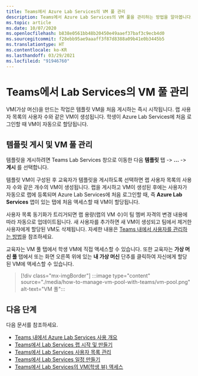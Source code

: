 ```yaml
---
title: Teams에서 Azure Lab Services의 VM 풀 관리
description: Teams에서 Azure Lab Services의 VM 풀을 관리하는 방법을 알아봅니다.
ms.topic: article
ms.date: 10/07/2020
ms.openlocfilehash: b838e0561bb48b20450e49aaef37baf3c9ecb4d0
ms.sourcegitcommit: f28ebb95ae9aaaff3f87d8388a09b41e0b3445b5
ms.translationtype: HT
ms.contentlocale: ko-KR
ms.lasthandoff: 03/29/2021
ms.locfileid: "91946760"
---
```

# <a name="manage-a-vm-pool-in-lab-services-from-teams"></a>Teams에서 Lab Services의 VM 풀 관리

VM(가상 머신)을 만드는 작업은 템플릿 VM을 처음 게시하는 즉시 시작됩니다. 랩 사용자 목록의 사용자 수와 같은 VM이 생성됩니다. 학생이 Azure Lab Services에 처음 로그인할 때 VM이 자동으로 할당됩니다. 

## <a name="publish-a-template-and-manage-a-vm-pool"></a>템플릿 게시 및 VM 풀 관리

템플릿을 게시하려면 Teams Lab Services 창으로 이동한 다음 **템플릿** 탭 -> **...**  -> **게시** 를 선택합니다.

템플릿 VM이 구성된 후 교육자가 템플릿을 게시하도록 선택하면 랩 사용자 목록의 사용자 수와 같은 개수의 VM이 생성됩니다. 랩을 게시하고 VM이 생성된 후에는 사용자가 자동으로 랩에 등록되며 Azure Lab Services에 처음 로그인할 때, 즉 **Azure Lab Services** 앱이 있는 탭에 처음 액세스할 때 VM이 할당됩니다. 

사용자 목록 동기화가 트리거되면 랩 용량(랩의 VM 수)이 팀 멤버 자격의 변경 내용에 따라 자동으로 업데이트됩니다. 새 사용자를 추가하면 새 VM이 생성되고 팀에서 제거한 사용자에게 할당된 VM도 삭제됩니다. 자세한 내용은 [Teams 내에서 사용자를 관리하는 방법](how-to-manage-user-lists-within-teams.md)을 참조하세요. 

교육자는 VM 풀 탭에서 학생 VM에 직접 액세스할 수 있습니다. 또한 교육자는 **가상 머신 풀** 탭에서 또는 화면 오른쪽 위에 있는 **내 가상 머신** 단추를 클릭하여 자신에게 할당된 VM에 액세스할 수 있습니다. 

> [!div class="mx-imgBorder"]
> :::image type="content" source="./media/how-to-manage-vm-pool-with-teams/vm-pool.png" alt-text="VM 풀":::

## <a name="next-steps"></a>다음 단계

다음 문서를 참조하세요.

- [Teams 내에서 Azure Lab Services 사용 개요](lab-services-within-teams-overview.md)
- [Teams에서 Lab Services 랩 시작 및 만들기](how-to-get-started-create-lab-within-teams.md)
- [Teams에서 Lab Services 사용자 목록 관리](how-to-manage-user-lists-within-teams.md)
- [Teams에서 Lab Services 일정 만들기](how-to-create-schedules-within-teams.md)
- [Teams에서 Lab Services의 VM(학생 뷰) 액세스](how-to-access-vm-for-students-within-teams.md)


